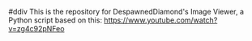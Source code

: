 #ddiv
This is the repository for DespawnedDiamond's Image Viewer, a Python script based on this: https://www.youtube.com/watch?v=zg4c92pNFeo
